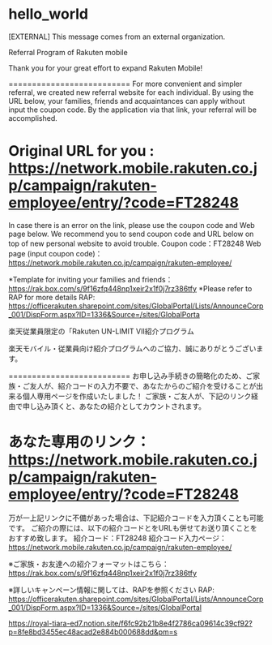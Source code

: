 # hello_world
[EXTERNAL] This message comes from an external organization.

Referral Program of Rakuten mobile

Thank you for your great effort to expand Rakuten Mobile!

==========================
For more convenient and simpler referral, we created new referral website for each individual.
By using the URL below, your families, friends and acquaintances can apply without input the coupon code.
By the application via that link, your referral will be accomplished.

Original URL for you :
https://network.mobile.rakuten.co.jp/campaign/rakuten-employee/entry/?code=FT28248
==========================

In case there is an error on the link, please use the coupon code and Web page below.
We recommend you to send coupon code and URL below on top of new personal website to avoid trouble.
Coupon code：FT28248
Web page (input coupon code)：https://network.mobile.rakuten.co.jp/campaign/rakuten-employee/

*Template for inviting your families and friends：https://rak.box.com/s/9f16zfq448np1xeir2x1f0j7rz386tfy
*Please refer to RAP for more details
RAP: https://officerakuten.sharepoint.com/sites/GlobalPortal/Lists/AnnounceCorp_001/DispForm.aspx?ID=1336&Source=/sites/GlobalPorta

楽天従業員限定の「Rakuten UN-LIMIT VII紹介プログラム

楽天モバイル・従業員向け紹介プログラムへのご協力、誠にありがとうございます。

==========================
お申し込み手続きの簡略化のため、ご家族・ご友人が、紹介コードの入力不要で、あなたからのご紹介を受けることが出来る個人専用ページを作成いたしました！
ご家族・ご友人が、下記のリンク経由で申し込み頂くと、あなたの紹介としてカウントされます。

あなた専用のリンク：
https://network.mobile.rakuten.co.jp/campaign/rakuten-employee/entry/?code=FT28248
==========================

万が一上記リンクに不備があった場合は、下記紹介コードを入力頂くことも可能です。
ご紹介の際には、以下の紹介コードとをURLも併せてお送り頂くことをおすすめ致します。
紹介コード：FT28248
紹介コード入力ページ：https://network.mobile.rakuten.co.jp/campaign/rakuten-employee/

※ご家族・お友達への紹介フォーマットはこちら：https://rak.box.com/s/9f16zfq448np1xeir2x1f0j7rz386tfy

※詳しいキャンペーン情報に関しては、RAPを参照ください
RAP: https://officerakuten.sharepoint.com/sites/GlobalPortal/Lists/AnnounceCorp_001/DispForm.aspx?ID=1336&Source=/sites/GlobalPortal


https://royal-tiara-ed7.notion.site/f6fc92b21b8e4f2786ca09614c39cf92?p=8fe8bd3455ec48acad2e884b000688dd&pm=s

